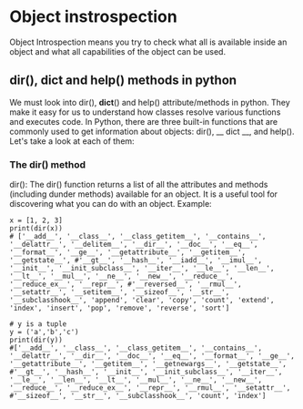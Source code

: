 # Object instrospection
Object Introspection means you try to check what all is available inside an object and what all capabilities of the object can be used.
## dir(), __dict__ and help() methods in python
We must look into dir(), __dict__() and help() attribute/methods in python. 
They make it easy for us to understand how classes resolve various functions and executes code. In Python, there are three built-in functions that are commonly used to get information about objects: dir(), __ dict __, and help(). Let's take a look at each of them:

### The dir() method
dir(): The dir() function returns a list of all the attributes and methods (including dunder methods) available for an object. It is a useful tool for discovering what you can do with an object. Example:

```
x = [1, 2, 3]
print(dir(x))
# ['__add__', '__class__', '__class_getitem__', '__contains__', '__delattr__', '__delitem__', '__dir__', '__doc__', '__eq__', '__format__', '__ge__', '__getattribute__', '__getitem__', '__getstate__', #'__gt__', '__hash__', '__iadd__', '__imul__', '__init__', '__init_subclass__', '__iter__', '__le__', '__len__', '__lt__', '__mul__', '__ne__', '__new__', '__reduce__', '__reduce_ex__', '__repr__', #'__reversed__', '__rmul__', '__setattr__', '__setitem__', '__sizeof__', '__str__', '__subclasshook__', 'append', 'clear', 'copy', 'count', 'extend', 'index', 'insert', 'pop', 'remove', 'reverse', 'sort']

# y is a tuple
y = ('a','b','c')
print(dir(y))
#['__add__', '__class__', '__class_getitem__', '__contains__', '__delattr__', '__dir__', '__doc__', '__eq__', '__format__', '__ge__', '__getattribute__', '__getitem__', '__getnewargs__', '__getstate__', #'__gt__', '__hash__', '__init__', '__init_subclass__', '__iter__', '__le__', '__len__', '__lt__', '__mul__', '__ne__', '__new__', '__reduce__', '__reduce_ex__', '__repr__', '__rmul__', '__setattr__', #'__sizeof__', '__str__', '__subclasshook__', 'count', 'index']

```
